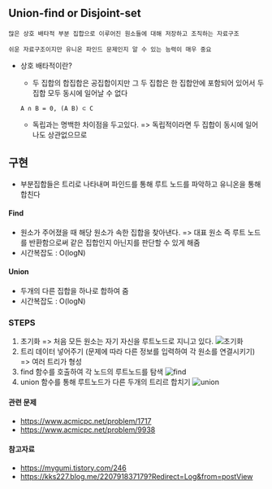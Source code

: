 ## Union-find or Disjoint-set
	많은 상호 배타적 부분 집합으로 이루어진 원소들에 대해 저장하고 조직하는 자료구조
	
	쉬운 자료구조이지만 유니온 파인드 문제인지 알 수 있는 능력이 매우 중요

- 상호 배타적이란?
	- 두 집합의 합집합은 공집합이지만 그 두 집합은 한 집합안에 포함되어 있어서 두 집합 모두 동시에 일어날 수 없다
	
 	```
	A ∩ B = 0, (A B) ⊂ C  
	```
	- 독립과는 명백한 차이점을 두고있다. => 독립적이라면 두 집합이 동시에 일어나도 상관없으므로

## 구현
- 부분집합들은 트리로 나타내며 파인드를 통해 루트 노드를 파악하고 유니온을 통해 합친다
 
#### Find
- 원소가 주어졌을 때 해당 원소가 속한 집합을 찾아낸다. => 대표 원소 즉 루트 노드를 반환함으로써 같은 집합인지 아닌지를 판단할 수 있게 해줌 
- 시간복잡도 : O(logN)

#### Union
- 두개의 다른 집합을 하나로 합하여 줌
- 시간복잡도 : O(logN)

### STEPS
1. 초기화 => 처음 모든 원소는 자기 자신을 루트노드로 지니고 있다. 
![초기화](https://t1.daumcdn.net/cfile/tistory/991CCE3359FEBEE007)
2. 트리 데이터 넣어주기 (문제에 따라 다른 정보를 입력하여 각 원소를 연결시키기) => 여러 트리가 형성
3. find 함수를 호출하여 각 노드의 루트노드를 탐색
![find](https://t1.daumcdn.net/cfile/tistory/9915A03359FEC8941A)
4. union 함수를 통해 루트노드가 다른 두개의 트리르 합치기
![union](https://t1.daumcdn.net/cfile/tistory/9910FE3359FEC89403)



#### 관련 문제
- <https://www.acmicpc.net/problem/1717>
- <https://www.acmicpc.net/problem/9938>

#### 참고자료
- <https://mygumi.tistory.com/246>
- <https://kks227.blog.me/220791837179?Redirect=Log&from=postView>